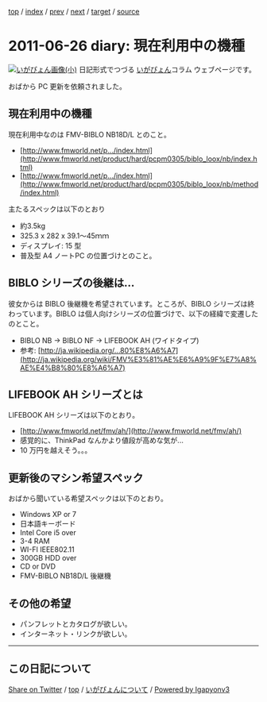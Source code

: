 [top](../index.html) 
 / [index](index.html) 
 / [prev](ig110612.html) 
 / [next](ig110712.html) 
 / [target](https://igapyon.github.io/diary/2011/ig110626.html) 
 / [source](https://github.com/igapyon/diary/blob/master/2011/ig110626.src.md) 

2011-06-26 diary: 現在利用中の機種
=====================================================================================================
[![いがぴょん画像(小)](https://igapyon.github.io/diary/images/iga200306s.jpg "いがぴょん")](https://igapyon.github.io/diary/memo/memoigapyon.html) 日記形式でつづる [いがぴょん](https://igapyon.github.io/diary/memo/memoigapyon.html)コラム ウェブページです。

おばから PC 更新を依頼されました。


## 現在利用中の機種

現在利用中なのは FMV-BIBLO NB18D/L とのこと。

*  [http://www.fmworld.net/p.../index.html](http://www.fmworld.net/product/hard/pcpm0305/biblo_loox/nb/index.html)
*  [http://www.fmworld.net/p.../index.html](http://www.fmworld.net/product/hard/pcpm0305/biblo_loox/nb/method/index.html)


主たるスペックは以下のとおり

*  約3.5kg
*  325.3 x 282 x 39.1～45ｍｍ
*  ディスプレイ: 15 型
*  普及型 A4 ノートPC の位置づけとのこと。



## BIBLO シリーズの後継は...

彼女からは BIBLO 後継機を希望されています。ところが、BIBLO シリーズは終わっています。BIBLO は個人向けシリーズの位置づけで、以下の経緯で変遷したのとこと。

*  BIBLO NB → BIBLO NF → LIFEBOOK AH (ワイドタイプ)
*  参考: [http://ja.wikipedia.org/...80%E8%A6%A7](http://ja.wikipedia.org/wiki/FMV%E3%81%AE%E6%A9%9F%E7%A8%AE%E4%B8%80%E8%A6%A7)



## LIFEBOOK AH シリーズとは

LIFEBOOK AH シリーズは以下のとおり。

*  [http://www.fmworld.net/fmv/ah/](http://www.fmworld.net/fmv/ah/)
*  感覚的に、ThinkPad なんかより値段が高めな気が...
*  10 万円を越えそう。。。



## 更新後のマシン希望スペック

おばから聞いている希望スペックは以下のとおり。

*  Windows XP or 7
*  日本語キーボード
*  Intel Core i5 over
*  3-4 RAM
*  WI-FI IEEE802.11
*  300GB HDD over
*  CD or DVD
*  FMV-BIBLO NB18D/L 後継機



##  その他の希望


*  パンフレットとカタログが欲しい。
*  インターネット・リンクが欲しい。


----------------------------------------------------------------------------------------------------

## この日記について

[Share on Twitter](https://twitter.com/intent/tweet?hashtags=igapyon%2Cdiary%2C%E3%81%84%E3%81%8C%E3%81%B4%E3%82%87%E3%82%93&text=%E7%8F%BE%E5%9C%A8%E5%88%A9%E7%94%A8%E4%B8%AD%E3%81%AE%E6%A9%9F%E7%A8%AE&url=https%3A%2F%2Figapyon.github.io%2Fdiary%2F2011%2Fig110626.html) / [top](../index.html) / [いがぴょんについて](https://igapyon.github.io/diary/memo/memoigapyon.html) / [Powered by Igapyonv3](https://github.com/igapyon/igapyonv3)
